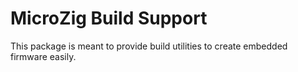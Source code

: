 # MicroZig Build Support

This package is meant to provide build utilities to create embedded firmware easily.

